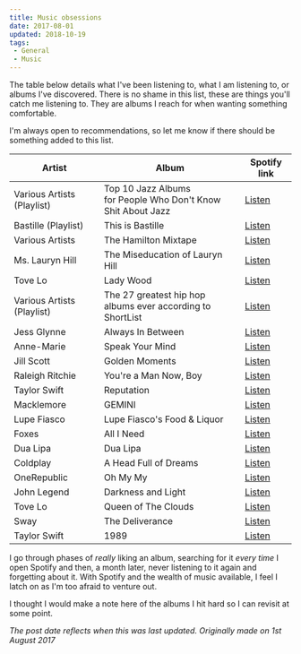```yaml
---
title: Music obsessions
date: 2017-08-01
updated: 2018-10-19
tags:
 - General
 - Music
---
```


<p>The table below details what I've been listening to, what I am listening to, or albums I've discovered. There is no shame in this list, these are things you'll catch me listening to. They are albums I reach for when wanting something comfortable.</p>
<p>I'm always open to recommendations, so let me know if there should be something added to this list.</p>
<table>
<thead>
<tr>
<th>Artist</th>
<th>Album</th>
<th>Spotify link</th>
</tr>
</thead>
<tbody>
<tr>
<td>Various Artists (Playlist)</td>
<td>Top 10 Jazz Albums <br>for People Who Don't Know Shit About Jazz</td>
<td><a href="https://open.spotify.com/user/mikestreety/playlist/2D7jJt4hdFFtlla7YbcceF">Listen</a></td>
</tr>
<tr>
<td>Bastille (Playlist)</td>
<td>This is Bastille</td>
<td><a href="https://open.spotify.com/user/spotify/playlist/37i9dQZF1DZ06evO4xeFWM">Listen</a></td>
</tr>
<tr>
<td>Various Artists</td>
<td>The Hamilton Mixtape</td>
<td><a href="https://open.spotify.com/album/5AgsHUKFxr5DApRCmulIqJ">Listen</a></td>
</tr>
<tr>
<td>Ms. Lauryn Hill</td>
<td>The Miseducation of Lauryn Hill</td>
<td><a href="https://open.spotify.com/album/1BZoqf8Zje5nGdwZhOjAtD">Listen</a></td>
</tr>
<tr>
<td>Tove Lo</td>
<td>Lady Wood</td>
<td><a href="https://open.spotify.com/album/1tuekzsMZQOuiMejKP6t2Y">Listen</a></td>
</tr>
<tr>
<td>Various Artists (Playlist)</td>
<td>The 27 greatest hip hop <br>albums ever according to ShortList</td>
<td><a href="https://open.spotify.com/user/mikestreety/playlist/7CzMAQvkYowW31BrM1rQn6">Listen</a></td>
</tr>
<tr>
<td>Jess Glynne</td>
<td>Always In Between</td>
<td><a href="https://open.spotify.com/album/2Uv0SsIwRolyvE76e0CaBM">Listen</a></td>
</tr>
<tr>
<td>Anne-Marie</td>
<td>Speak Your Mind</td>
<td><a href="https://open.spotify.com/album/7lPoGKpCGgdKFAxpudhAH5">Listen</a></td>
</tr>
<tr>
<td>Jill Scott</td>
<td>Golden Moments</td>
<td><a href="https://open.spotify.com/album/00cZAqb57SRmKrcpFYWuye">Listen</a></td>
</tr>
<tr>
<td>Raleigh Ritchie</td>
<td>You're a Man Now, Boy</td>
<td><a href="https://open.spotify.com/album/50EXi4hlRIPF7fLQcWCXyp">Listen</a></td>
</tr>
<tr>
<td>Taylor Swift</td>
<td>Reputation</td>
<td><a href="https://open.spotify.com/album/4fW1sFeE43nuZlAw2xtmC3">Listen</a></td>
</tr>
<tr>
<td>Macklemore</td>
<td>GEMINI</td>
<td><a href="https://open.spotify.com/album/72qA6s4fjF8Y2VX1UDMfp2">Listen</a></td>
</tr>
<tr>
<td>Lupe Fiasco</td>
<td>Lupe Fiasco's Food & Liquor</td>
<td><a href="https://open.spotify.com/album/0TDJRkEr2SrhWTetdkEzED">Listen</a></td>
</tr>
<tr>
<td>Foxes</td>
<td>All I Need</td>
<td><a href="https://open.spotify.com/album/6fpZzsdzd04nqiDPWnF2iw">Listen</a></td>
</tr>
<tr>
<td>Dua Lipa</td>
<td>Dua Lipa</td>
<td><a href="https://open.spotify.com/album/4btGe14gIJmTxbcPAQBtqb">Listen</a></td>
</tr>
<tr>
<td>Coldplay</td>
<td>A Head Full of Dreams</td>
<td><a href="https://open.spotify.com/album/3cfAM8b8KqJRoIzt3zLKqw">Listen</a></td>
</tr>
<tr>
<td>OneRepublic</td>
<td>Oh My My</td>
<td><a href="https://open.spotify.com/album/30SqWqmSU9ww0Btb1j4rpU">Listen</a></td>
</tr>
<tr>
<td>John Legend</td>
<td>Darkness and Light</td>
<td><a href="https://open.spotify.com/album/7xMjYDrgPLp1ReFGAOyS1O">Listen</a></td>
</tr>
<tr>
<td>Tove Lo</td>
<td>Queen of The Clouds</td>
<td><a href="https://open.spotify.com/album/1spbq60PWMBiuvARkJbXBP">Listen</a></td>
</tr>
<tr>
<td>Sway</td>
<td>The Deliverance</td>
<td><a href="https://open.spotify.com/album/75bKgbIFAJ7tyDpPx7n8e5">Listen</a></td>
</tr>
<tr>
<td>Taylor Swift</td>
<td>1989</td>
<td><a href="https://open.spotify.com/album/3GT1SFfrltwpfWM2FB7zV4">Listen</a></td></tr></tbody></table>
<p>I go through phases of&nbsp;<em>really</em>&nbsp;liking an album, searching for it&nbsp;<em>every time</em>&nbsp;I open Spotify and then, a month later, never listening to it again and forgetting about it. With Spotify and the wealth of music available, I feel I latch on as I'm too afraid to venture out.</p>
<p>I thought I would make a note here of the albums I hit hard so I can revisit at some point.</p>
<p><em>The post date reflects when this was last updated. Originally made on 1st August 2017</em></p>